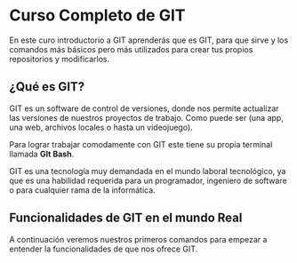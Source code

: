 # Curso Completo de GIT

En este curo introductorio a GIT aprenderás que es GIT, para que sirve y los comandos más básicos pero más utilizados para crear tus propios repositorios y modificarlos.

## ¿Qué es GIT?
GIT es un software de control de versiones, donde nos permite actualizar las versiones de nuestros proyectos de trabajo. Como puede ser (una app, una web, archivos locales o hasta un videojuego). 

Para lograr trabajar comodamente con GIT este tiene su propia terminal llamada **GIt Bash**.

GIT es una tecnología muy demandada en el mundo laboral tecnológico, ya que es una habilidad requerida para un programador, ingeniero de software o para cualquier rama de la informática.

## Funcionalidades de GIT en el mundo Real



A continuación veremos nuestros primeros comandos para empezar a entender la funcionalidades de que nos ofrece GIT.